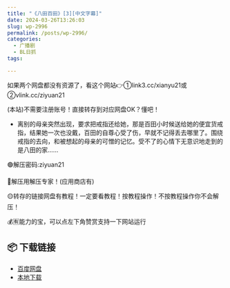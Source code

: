 ```yaml
---
title: "《八田百田》[3][中文字幕]"
date: 2024-03-26T13:26:03
slug: wp-2996
permalink: /posts/wp-2996/
categories:
  - 广播剧
  - BL日抓
tags:

---
```


如果两个网盘都没有资源了，看这个网站👉①link3.cc/xianyu21或②vlink.cc/ziyuan21

(本站)不需要注册账号！直接转存到对应网盘OK？懂吧！

*   离别的母亲突然出现，要求把戒指还给她，那是百田小时候送给她的便宜货戒指，结果她一次也没戴，百田的自尊心受了伤，早就不记得丢去哪里了。围绕戒指的去向，和被想起的母亲的可憎的记忆。受不了的心情下无意识地走到的是八田的家……

🟢解压密码:ziyuan21

🔵解压用解压专家！(应用商店有)

🟡转存的链接网盘有教程！一定要看教程！按教程操作！不按教程操作你不会解压！

💰🈶能力的宝，可以点左下角赞赏支持一下网站运行

## 📦 下载链接
- [百度网盘](https://blziyuan21.com/pay-download/2996?key=1790a1b0ca&down_id=0)
- [本地下载](https://blziyuan21.com/pay-download/2996?key=1790a1b0ca&down_id=1)

